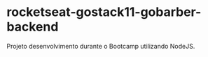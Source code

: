 # rocketseat-gostack11-gobarber-backend
Projeto desenvolvimento durante o Bootcamp utilizando NodeJS.
